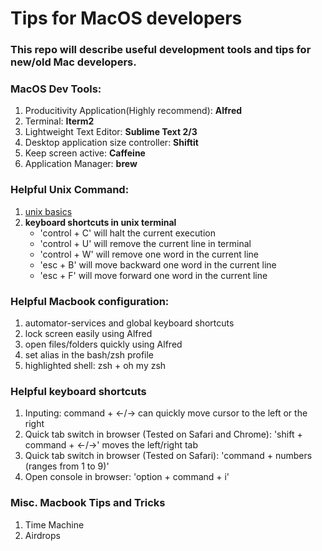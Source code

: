 # Tips for MacOS developers
### This repo will describe useful development tools and tips for new/old Mac developers.

### MacOS Dev Tools: 
1. Producitivity Application(Highly recommend): <b>Alfred</b>
2. Terminal: <b>Iterm2</b>
3. Lightweight Text Editor: <b>Sublime Text 2/3</b>
4. Desktop application size controller: <b>Shiftit</b>
5. Keep screen active: <b>Caffeine</b>
6. Application Manager: <b>brew</b>

### Helpful Unix Command:
1. <a href="#">unix basics</a>
2. 
	<b>keyboard shortcuts in unix terminal</b>
	<ul>
		<li>'control + C' will halt the current execution</li>
		<li>'control + U' will remove the current line in terminal</li>
		<li>'control + W' will remove one word in the current line</li>
		<li>'esc + B' will move backward one word in the current line</li>
		<li>'esc + F' will move forward one word in the current line</li>
	</ul>

### Helpful Macbook configuration:
1. automator-services and global keyboard shortcuts
2. lock screen easily using Alfred
3. open files/folders quickly using Alfred
4. set alias in the bash/zsh profile
5. highlighted shell: zsh + oh my zsh

### Helpful keyboard shortcuts
1. Inputing: command + &#8592;/&#8594; can quickly move cursor to the left or the right 
2. Quick tab switch in browser (Tested on Safari and Chrome): 'shift + command + &#8592;/&#8594;' moves the left/right tab
3. Quick tab switch in browser (Tested on Safari): 'command + numbers (ranges from 1 to 9)'
4. Open console in browser: 'option + command + i'

### Misc. Macbook Tips and Tricks
1. Time Machine
2. Airdrops